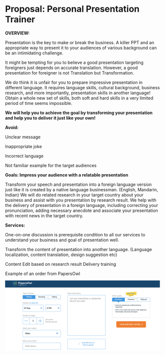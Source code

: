 # Proposal: Personal Presentation Trainer

**OVERVIEW:**

Presentation is the key to make or break the business. A killer PPT and an appropriate way to present it to your audiences of various background can be an intimidating challenge.

It might be tempting for you to believe a good presentation targeting foreigners just depends on accurate translation. However, a good presentation for foreigner is not Translation but Transformation.

We do think it is unfair for you to prepare impressive presentation in different language. It requires language skills, cultural background, business research, and more importantly, presentation skills in another language! Obtain a whole new set of skills, both soft and hard skills in a very limited period of time seems impossible.

**We will help you to achieve the goal by transforming your presentation and help you to deliver it just like your own!**

**Avoid:** 

Unclear message 

Inappropriate joke

 Incorrect language 

Not familiar example for the target audiences

**Goals: Impress your audience with a relatable presentation**

Transform your speech and presentation into a foreign language version just like it is created by a native language businessman. \(English, Mandarin, Indian\) We will do related research in your target country about your business and assist with you presentation by research result. We help with the delivery of presentation in a foreign language, including correcting your pronunciation, adding necessary anecdote and associate your presentation with recent news in the target country.

**Services:** 

One-on-one discussion is prerequisite condition to all our services to understand your business and goal of presentation well.

Transform the content of presentation into another language. \(Language localization, content translation, design suggestion etc\) 

Content Edit based on research result Delivery training

Example of an order from PapersOwl

![](../.gitbook/assets/sukurnshotto-2019-08-24-213114%20%281%29.png)

